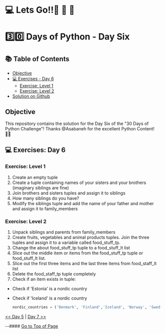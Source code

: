#  💻 Lets Go!!🚀 🚀 🚀 

#  3️⃣0️⃣ Days of Python - Day Six

## 📚 Table of Contents
- [Objective](#objective)
- [💻 Exercises - Day 6](#exercises-day-6)
    - [Exercise: Level 1](#exercise-level-1)
    - [Exercise: Level 2](#exercise-level-2)
- [Solution on Github](https://github.com/zidude1234/30_Days_of_Python/blob/main/Day%2006/Python%20Syntax/Day06%20Syntax.py)

## Objective
This repository contains the solution for the Day Six of the "30 Days of Python Challenge"!
Thanks @Asabaneh for the excellent Python Content! 👋🏻

## 💻 Exercises: Day 6

### Exercise: Level 1

1. Create an empty tuple
2. Create a tuple containing names of your sisters and your brothers (imaginary siblings are fine)
3. Join brothers and sisters tuples and assign it to siblings
4. How many siblings do you have?
5. Modify the siblings tuple and add the name of your father and mother and assign it to family_members

### Exercise: Level 2

1. Unpack siblings and parents from family_members
1. Create fruits, vegetables and animal products tuples. Join the three tuples and assign it to a variable called food_stuff_tp.
1. Change the about food_stuff_tp  tuple to a food_stuff_lt list
1. Slice out the middle item or items from the food_stuff_tp tuple or food_stuff_lt list.
1. Slice out the first three items and the last three items from food_staff_lt list
1. Delete the food_staff_tp tuple completely
1. Check if an item exists in  tuple:

- Check if 'Estonia' is a nordic country
- Check if 'Iceland' is a nordic country

  ```py
  nordic_countries = ('Denmark', 'Finland','Iceland', 'Norway', 'Sweden')
  ```


[<< Day 5](../Day%2005/README.md) | [Day 7 >>](../Day%2007/README.md)


--#### [Go to Top of Page](#objective)
